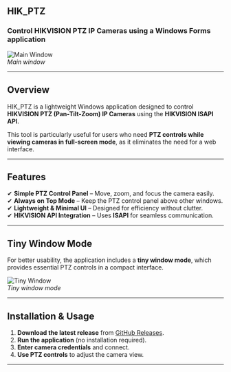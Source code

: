 ## **HIK_PTZ**

### **Control HIKVISION PTZ IP Cameras using a Windows Forms application**

![Main Window](https://github.com/user-attachments/assets/b097248e-8d1f-400e-91a3-a24dc0660f36)  
_Main window_

----------

## **Overview**

HIK_PTZ is a lightweight Windows application designed to control **HIKVISION PTZ (Pan-Tilt-Zoom) IP Cameras** using the **HIKVISION ISAPI API**.

This tool is particularly useful for users who need **PTZ controls while viewing cameras in full-screen mode**, as it eliminates the need for a web interface.

----------

## **Features**

✔ **Simple PTZ Control Panel** – Move, zoom, and focus the camera easily.  
✔ **Always on Top Mode** – Keep the PTZ control panel above other windows.  
✔ **Lightweight & Minimal UI** – Designed for efficiency without clutter.  
✔ **HIKVISION API Integration** – Uses **ISAPI** for seamless communication.

----------

## **Tiny Window Mode**

For better usability, the application includes a **tiny window mode**, which provides essential PTZ controls in a compact interface.

![Tiny Window](https://github.com/user-attachments/assets/829edf2e-9845-4c58-a6c6-731485914039)  
_Tiny window mode_

----------

## **Installation & Usage**

1.  **Download the latest release** from [GitHub Releases](https://github.com/limbo666/HIK_PTZ/releases).
2.  **Run the application** (no installation required).
3.  **Enter camera credentials** and connect.
4.  **Use PTZ controls** to adjust the camera view.

----------



